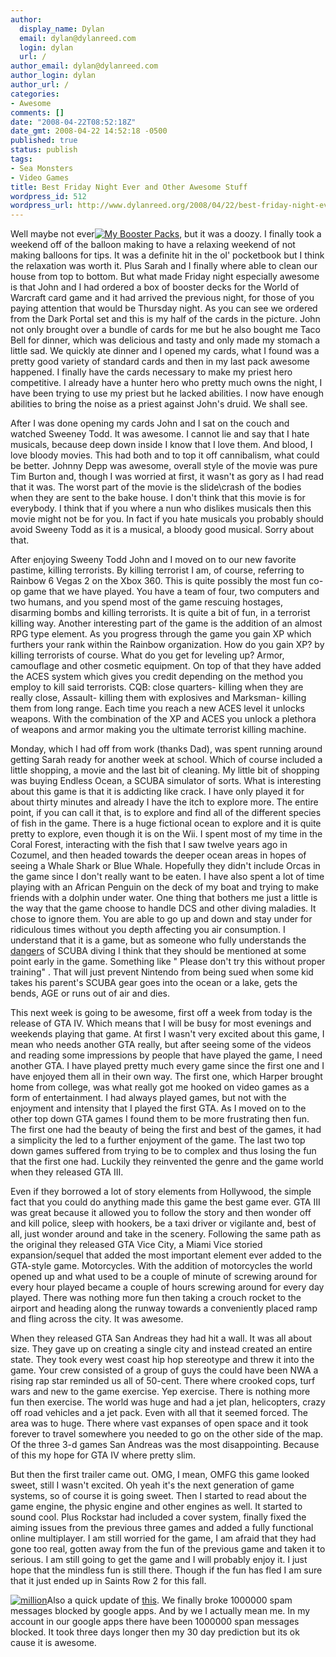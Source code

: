 ```yaml
---
author:
  display_name: Dylan
  email: dylan@dylanreed.com
  login: dylan
  url: /
author_email: dylan@dylanreed.com
author_login: dylan
author_url: /
categories:
- Awesome
comments: []
date: "2008-04-22T08:52:18Z"
date_gmt: 2008-04-22 14:52:18 -0500
published: true
status: publish
tags:
- Sea Monsters
- Video Games
title: Best Friday Night Ever and Other Awesome Stuff
wordpress_id: 512
wordpress_url: http://www.dylanreed.org/2008/04/22/best-friday-night-ever-and-other-awesome-stuff/
---
```


Well maybe not ever[![My Booster Packs][1]][2], but it was a doozy. I finally took a weekend off of the balloon making to have a relaxing weekend of not making balloons for tips. It was a definite hit in the ol' pocketbook but I think the relaxation was worth it. Plus Sarah and I finally where able to clean our house from top to bottom. But what made Friday night especially awesome is that John and I had ordered a box of booster decks for the World of Warcraft card game and it had arrived the previous night, for those of you paying attention that would be Thursday night. As you can see we ordered from the Dark Portal set and this is my half of the cards in the picture. John not only brought over a bundle of cards for me but he also bought me Taco Bell for dinner, which was delicious and tasty and only made my stomach a little sad. We quickly ate dinner and I opened my cards, what I found was a pretty good variety of standard cards and then in my last pack awesome happened. I finally have the cards necessary to make my priest hero competitive. I already have a hunter hero who pretty much owns the night, I have been trying to use my priest but he lacked abilities. I now have enough abilities to bring the noise as a priest against John's druid. We shall see.

   [1]: http://www.dylanreed.org//media/2008/04/img-0373-thumb.jpg
   [2]: http://www.dylanreed.org//media/2008/04/img-0373.jpg

After I was done opening my cards John and I sat on the couch and watched Sweeney Todd. It was awesome. I cannot lie and say that I hate musicals, because deep down inside I know that I love them. And blood, I love bloody movies. This had both and to top it off cannibalism, what could be better. Johnny Depp was awesome, overall style of the movie was pure Tim Burton and, though I was worried at first, it wasn't as gory as I had read that it was. The worst part of the movie is the slide\crash of the bodies when they are sent to the bake house. I don't think that this movie is for everybody. I think that if you where a nun who dislikes musicals then this movie might not be for you. In fact if you hate musicals you probably should avoid Sweeny Todd as it is a musical, a bloody good musical. Sorry about that.

After enjoying Sweeny Todd John and I moved on to our new favorite pastime, killing terrorists. By killing terrorist I am, of course, referring to Rainbow 6 Vegas 2 on the Xbox 360. This is quite possibly the most fun co-op game that we have played. You have a team of four, two computers and two humans, and you spend most of the game rescuing hostages, disarming bombs and killing terrorists. It is quite a bit of fun, in a terrorist killing way. Another interesting part of the game is the addition of an almost RPG type element. As you progress through the game you gain XP which furthers your rank within the Rainbow organization. How do you gain XP? by killing terrorists of course. What do you get for leveling up? Armor, camouflage and other cosmetic equipment. On top of that they have added the ACES system which gives you credit depending on the method you employ to kill said terrorists. CQB: close quarters- killing when they are really close, Assault- killing them with explosives and Marksman- killing them from long range. Each time you reach a new ACES level it unlocks weapons. With the combination of the XP and ACES you unlock a plethora of weapons and armor making you the ultimate terrorist killing machine.

Monday, which I had off from work (thanks Dad), was spent running around getting Sarah ready for another week at school. Which of course included a little shopping, a movie and the last bit of cleaning. My little bit of shopping was buying Endless Ocean, a SCUBA simulator of sorts. What is interesting about this game is that it is addicting like crack. I have only played it for about thirty minutes and already I have the itch to explore more. The entire point, if you can call it that, is to explore and find all of the different species of fish in the game. There is a huge fictional ocean to explore and it is quite pretty to explore, even though it is on the Wii. I spent most of my time in the Coral Forest, interacting with the fish that I saw twelve years ago in Cozumel, and then headed towards the deeper ocean areas in hopes of seeing a Whale Shark or Blue Whale. Hopefully they didn't include Orcas in the game since I don't really want to be eaten. I have also spent a lot of time playing with an African Penguin on the deck of my boat and trying to make friends with a dolphin under water. One thing that bothers me just a little is the way that the game choose to handle DCS and other diving maladies. It chose to ignore them. You are able to go up and down and stay under for ridiculous times without you depth affecting you air consumption. I understand that it is a game, but as someone who fully understands the [dangers][3] of SCUBA diving I think that they should be mentioned at some point early in the game. Something like " Please don't try this without proper training" . That will just prevent Nintendo from being sued when some kid takes his parent's SCUBA gear goes into the ocean or a lake, gets the bends, AGE or runs out of air and dies.

   [3]: http://www.dylanreed.org/2007/09/18/four-best-ways-to-die-while-scuba-diving/

This next week is going to be awesome, first off a week from today is the release of GTA IV. Which means that I will be busy for most evenings and weekends playing that game. At first I wasn't very excited about this game, I mean who needs another GTA really, but after seeing some of the videos and reading some impressions by people that have played the game, I need another GTA. I have played pretty much every game since the first one and I have enjoyed them all in their own way. The first one, which Harper brought home from college, was what really got me hooked on video games as a form of entertainment. I had always played games, but not with the enjoyment and intensity that I played the first GTA. As I moved on to the other top down GTA games I found them to be more frustrating then fun. The first one had the beauty of being the first and best of the games, it had a simplicity the led to a further enjoyment of the game. The last two top down games suffered from trying to be to complex and thus losing the fun that the first one had. Luckily they reinvented the genre and the game world when they released GTA III.

Even if they borrowed a lot of story elements from Hollywood, the simple fact that you could do anything made this game the best game ever. GTA III was great because it allowed you to follow the story and then wonder off and kill police, sleep with hookers, be a taxi driver or vigilante and, best of all, just wonder around and take in the scenery. Following the same path as the original they released GTA Vice City, a Miami Vice storied expansion/sequel that added the most important element ever added to the GTA-style game. Motorcycles. With the addition of motorcycles the world opened up and what used to be a couple of minute of screwing around for every hour played became a couple of hours screwing around for every day played. There was nothing more fun then taking a crouch rocket to the airport and heading along the runway towards a conveniently placed ramp and fling across the city. It was awesome.

When they released GTA San Andreas they had hit a wall. It was all about size. They gave up on creating a single city and instead created an entire state. They took every west coast hip hop stereotype and threw it into the game. Your crew consisted of a group of guys the could have been NWA a rising rap star reminded us all of 50-cent. There where crooked cops, turf wars and new to the game exercise. Yep exercise. There is nothing more fun then exercise. The world was huge and had a jet plan, helicopters, crazy off road vehicles and a jet pack. Even with all that it seemed forced. The area was to huge. There where vast expanses of open space and it took forever to travel somewhere you needed to go on the other side of the map. Of the three 3-d games San Andreas was the most disappointing. Because of this my hope for GTA IV where pretty slim.

But then the first trailer came out. OMG, I mean, OMFG this game looked sweet, still I wasn't excited. Oh yeah it's the next generation of game systems, so of course it is going sweet. Then I started to read about the game engine, the physic engine and other engines as well. It started to sound cool. Plus Rockstar had included a cover system, finally fixed the aiming issues from the previous three games and added a fully functional online multiplayer. I am still worried for the game, I am afraid that they had gone too real, gotten away from the fun of the previous game and taken it to serious. I am still going to get the game and I will probably enjoy it. I just hope that the mindless fun is still there. Though if the fun has fled I am sure that it just ended up in Saints Row 2 for this fall.

[![million][4]][5]Also a quick update of [this][6]. We finally broke 1000000 spam messages blocked by google apps. And by we I actually mean me. In my account in our google apps there have been 1000000 span messages blocked. It took three days longer then my 30 day prediction but its ok cause it is awesome.

   [4]: http://www.dylanreed.org//media/2008/04/million-thumb.gif
   [5]: http://www.dylanreed.org//media/2008/04/million.gif
   [6]: http://www.dylanreed.org/2008/04/03/oh-google-calendar-sync-your-such-a-tease/

